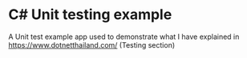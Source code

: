 # C# Unit testing example

A Unit test example app used to demonstrate what I have explained in https://www.dotnetthailand.com/ (Testing section)

